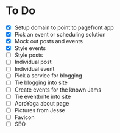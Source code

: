 # To Do

- [x] Setup domain to point to pagefront app
- [x] Pick an event or scheduling solution
- [x] Mock out posts and events
- [x] Style events
- [ ] Style posts
- [ ] Individual post
- [ ] Individual event
- [ ] Pick a service for blogging
- [ ] Tie blogging into site
- [ ] Create events for the known Jams
- [ ] Tie eventbrite into site
- [ ] AcroYoga about page
- [ ] Pictures from Jesse
- [ ] Favicon
- [ ] SEO